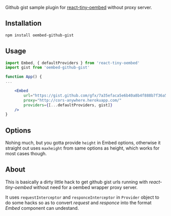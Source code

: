 Github gist sample plugin for [react-tiny-oembed](https://github.com/muzam1l/react-tiny-oembed) without proxy server.

## Installation

```bash
npm install oembed-github-gist
```

## Usage

```jsx
import Embed, { defaultProviders } from 'react-tiny-oembed'
import gist from 'oembed-github-gist'

function App() {
...

    <Embed
        url="https://gist.github.com/gfx/7a35efaca5e6b40a8b4f888b7f36a5d1"
        proxy="http://cors-anywhere.herokuapp.com/"
        providers={[...defaultProviders, gist]}
    />
}
```

## Options

Nohing much, but you gotta provide `height` in Embed options, otherwise it straight out uses `maxheight` from same options as height, which works for most cases though. 


## About

This is basically a dirty little hack to get github gist urls running with _react-tiny-oembed_ without need for a oembed wrapper proxy server.

It uses `requestInterceptor` and `responceInterceptor` in `Provider` object to do some hacks so as to convert _request_ and _responce_ into the format _Embed_ component can undestand.